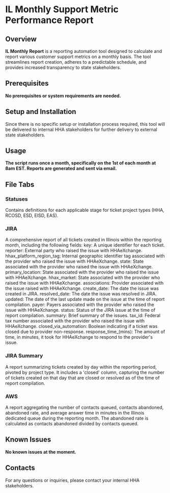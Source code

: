 # IL Monthly Support Metric Performance Report

## Overview

**IL Monthly Report** is a reporting automation tool designed to calculate and report various customer support metrics on a monthly basis. The tool streamlines report creation, adheres to a predictable schedule, and provides increased transparency to state stakeholders.

## Prerequisites

**No prerequisites or system requirements are needed.**

## Setup and Installation

Since there is no specific setup or installation process required, this tool will be delivered to internal HHA stakeholders for further delivery to external state stakeholders.

## Usage

**The script runs once a month, specifically on the 1st of each month at 8am EST. Reports are generated and sent via email.**

## File Tabs
### Statuses

Contains definitions for each applicable stage for ticket project types (HHA, RCOSD, ESD, EISD, EAS).

### JIRA
A comprehensive report of all tickets created in Illinois within the reporting month, including the following fields:
  key: A unique identifier for each ticket.
  reporter: External party who raised the issue with HHAeXchange.
  hhax_platform_region_tag: Internal geographic identifier tag associated with the provider who raised the issue with HHAeXchange.
  state: State associated with the provider who raised the issue with HHAeXchange.
  primary_location: State associated with the provider who raised the issue with HHAeXchange.
  hhax_market: State associated with the provider who raised the issue with HHAeXchange.
  associations: Provider associated with the issue raised with HHAeXchange.
  create_date: The date the issue was created in JIRA.
  resolved_date: The date the issue was resolved in JIRA.
  updated: The date of the last update made on the issue at the time of report compilation.
  payer: Payers associated with the provider who raised the issue with HHAeXchange.
  status: Status of the JIRA issue at the time of report compilation.
  summary: Brief summary of the issues.
  tax_id: Federal tax number associated with the provider who raised the issue with HHAeXchange.
  closed_via_automation: Boolean indicating if a ticket was closed due to provider non-response.
  response_time_(mins): The amount of time, in minutes, it took for HHAeXchange to respond to the provider's issue.

### JIRA Summary
A report summarizing tickets created by day within the reporting period, pivoted by project type. It includes a 'closed' column, capturing the number of tickets created on that day that are closed or resolved as of the time of report compilation.

### AWS
A report aggregating the number of contacts queued, contacts abandoned, abandoned rate, and average answer time in minutes in the Illinois dedicated queue during the reporting month. The abandoned rate is calculated as contacts abandoned divided by contacts queued.

## Known Issues

**No known issues at the moment.**

## Contacts

For any questions or inquiries, please contact your internal HHA stakeholders.
